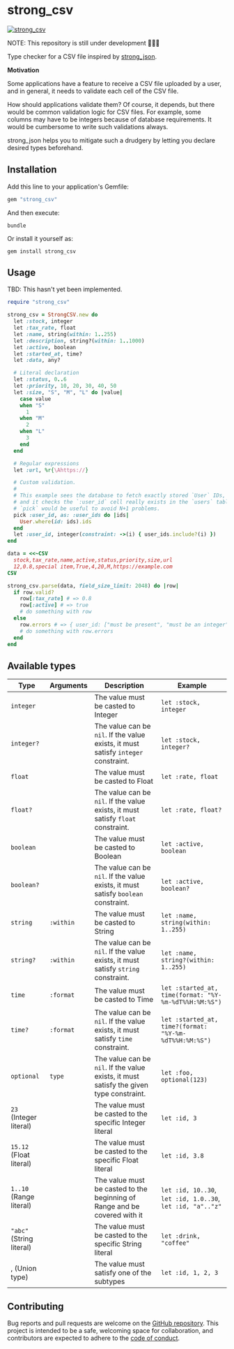 # strong_csv

<a href="https://rubygems.org/gems/strong_csv"><img alt="strong_csv" src="https://img.shields.io/gem/v/strong_csv"></a>

NOTE: This repository is still under development 🚧🚜🚧

Type checker for a CSV file inspired by [strong_json](https://github.com/soutaro/strong_json).

**Motivation**

Some applications have a feature to receive a CSV file uploaded by a user,
and in general, it needs to validate each cell of the CSV file.

How should applications validate them?
Of course, it depends, but there would be common validation logic for CSV files.
For example, some columns may have to be integers because of database requirements.
It would be cumbersome to write such validations always.

strong_json helps you to mitigate such a drudgery by letting you declare desired types beforehand.

## Installation

Add this line to your application's Gemfile:

```ruby
gem "strong_csv"
```

And then execute:

```console
bundle
```

Or install it yourself as:

```console
gem install strong_csv
```

## Usage

TBD: This hasn't yet been implemented.

```ruby
require "strong_csv"

strong_csv = StrongCSV.new do
  let :stock, integer
  let :tax_rate, float
  let :name, string(within: 1..255)
  let :description, string?(within: 1..1000)
  let :active, boolean
  let :started_at, time?
  let :data, any?

  # Literal declaration
  let :status, 0..6
  let :priority, 10, 20, 30, 40, 50
  let :size, "S", "M", "L" do |value|
    case value
    when "S"
      1
    when "M"
      2
    when "L"
      3
    end
  end

  # Regular expressions
  let :url, %r{\Ahttps://}

  # Custom validation.
  #
  # This example sees the database to fetch exactly stored `User` IDs,
  # and it checks the `:user_id` cell really exists in the `users` table.
  # `pick` would be useful to avoid N+1 problems.
  pick :user_id, as: :user_ids do |ids|
    User.where(id: ids).ids
  end
  let :user_id, integer(constraint: ->(i) { user_ids.include?(i) })
end

data = <<~CSV
  stock,tax_rate,name,active,status,priority,size,url
  12,0.8,special item,True,4,20,M,https://example.com
CSV

strong_csv.parse(data, field_size_limit: 2048) do |row|
  if row.valid?
    row[:tax_rate] # => 0.8
    row[:active] # => true
    # do something with row
  else
    row.errors # => { user_id: ["must be present", "must be an integer"] }
    # do something with row.errors
  end
end
```

## Available types

| Type                     | Arguments | Description                                                                             | Example                                                    |
| ------------------------ | --------- | --------------------------------------------------------------------------------------- | ---------------------------------------------------------- |
| `integer`                |           | The value must be casted to Integer                                                     | `let :stock, integer`                                      |
| `integer?`               |           | The value can be `nil`. If the value exists, it must satisfy `integer` constraint.      | `let :stock, integer?`                                     |
| `float`                  |           | The value must be casted to Float                                                       | `let :rate, float`                                         |
| `float?`                 |           | The value can be `nil`. If the value exists, it must satisfy `float` constraint.        | `let :rate, float?`                                        |
| `boolean`                |           | The value must be casted to Boolean                                                     | `let :active, boolean`                                     |
| `boolean?`               |           | The value can be `nil`. If the value exists, it must satisfy `boolean` constraint.      | `let :active, boolean?`                                    |
| `string`                 | `:within` | The value must be casted to String                                                      | `let :name, string(within: 1..255)`                        |
| `string?`                | `:within` | The value can be `nil`. If the value exists, it must satisfy `string` constraint.       | `let :name, string?(within: 1..255)`                       |
| `time`                   | `:format` | The value must be casted to Time                                                        | `let :started_at, time(format: "%Y-%m-%dT%%H:%M:%S")`      |
| `time?`                  | `:format` | The value can be `nil`. If the value exists, it must satisfy `time` constraint.         | `let :started_at, time?(format: "%Y-%m-%dT%%H:%M:%S")`     |
| `optional`               | `type`    | The value can be `nil`. If the value exists, it must satisfy the given type constraint. | `let :foo, optional(123)`                                  |
| `23` (Integer literal)   |           | The value must be casted to the specific Integer literal                                | `let :id, 3`                                               |
| `15.12` (Float literal)  |           | The value must be casted to the specific Float literal                                  | `let :id, 3.8`                                             |
| `1..10` (Range literal)  |           | The value must be casted to the beginning of Range and be covered with it               | `let :id, 10..30`, `let :id, 1.0..30`, `let :id, "a".."z"` |
| `"abc"` (String literal) |           | The value must be casted to the specific String literal                                 | `let :drink, "coffee"`                                     |
| , (Union type)           |           | The value must satisfy one of the subtypes                                              | `let :id, 1, 2, 3`                                         |

## Contributing

Bug reports and pull requests are welcome on the [GitHub repository](https://github.com/yykamei/strong_csv).
This project is intended to be a safe, welcoming space for collaboration,
and contributors are expected to adhere to the
[code of conduct](https://github.com/yykamei/strong_csv/blob/main/CODE_OF_CONDUCT.md).
